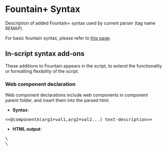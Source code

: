 # Fountain+ Syntax

Description of added Fountain+ syntax used by current parser (tag name REMAP).

For basic fountain syntax, please refer to [this page](http://fountain.io/syntax).

## In-script syntax add-ons

These additions to Fountain appears in the script, to extend the functionality or formatting flexibility of the script.

### Web component declaration

Web component declarations include web components in component parent folder, and insert them into the parsed html.

* **Syntax**: 
<pre>
<<@componentA(arg1=val1,arg2=val2...) text-description>>
</pre>
* **HTML output**: 
<pre>
\<link rel="import" href="components/componentA.html"\> 
\<!-- once per file --\> \<componentA arg1="val1" arg2="val2">text description</component\>
</pre>
* **Description**: 

Web components only appear in Action; The components parent folder can be specified with parser parameters.

### Use specific CSS class declaration

Script matching this syntax will be applied with given CSS class in addition to existing classes that is belongs to.

* **Syntax**:
<pre>
<<@CSS-class-addon: text-description>>
</pre>
* **HTML output**:
<pre>
\<p class="existing-classes CSS-class-addon"\>
text-description
\</p\>
</pre>
* **Description**:


## Preamble section syntax add-ons

These additions to Fountain appears in the Preamble section, to help defining environments such as Javascript code inclusion and CSS classes

### Environment declaration

Environment declarations declare Javascript variables for usage in the parsed html or web components;

* **Syntax**: 
<pre>
# Environment 
[variable1] javascript code
... 
# ...
</pre>
* **HTML output**: 
<pre>
\<script\>var name1 = javascript code;...\</script\>
</pre>
* **Description**: A few keywords, such as 'include' are retained for special purposes

  #### Specially handled environments:

  ###### Include

  Includes insert Javascript code from specified files into the parsed html.

  * **Syntax**: 
  <pre>
  [include1] filename
  </pre>
  * **HTML output**: 
  <pre>
  \<script src="js/filename"\>\</script\>
  </pre>
  * **Description**: The includes parent folder can be specified with parser parameters

**Pending**: should the following ones be generalized, or handled by plugins to the parser?
  
### Character type declaration

Character type declarations generate a table and apply corresponding CSS classes for character types description.

* **Syntax**: 
<pre>
# CharacterTypes 
[type1] description
... 
# ...
</pre>
* **HTML output**: 
<pre>
\<div id="charactertypecontent"\>
  \<table\>
    \<td\>
      \<p class=type1-def\>type1\</p\>
      \<p class=charactertypecontent-desc\>description\</p\>
    \</td\>
  \</table\>
\</div\>
</pre>
* **Description**: Characters in character declaration section will be associated with classes declared in this section.

### Character declaration

Character declarations declare characters, and associate them with CSS classes of the types that they belong to.

* **Syntax**: 
<pre>
# Characters 
name1 [type1] description
... 
# ...
</pre>
* **HTML output**:
<pre>
\<div id="charactercontent"\>
  \<p class='name1-def'\>name1\</p\>
  \<p class='charactercontent-desc'\>description\</p\>
\</div\>
</pre>
* **Description**: By correlating a character name here with a character type, all the dialogues of this character will be assigned corresponding class for the character's type

### Setting declaration

Setting declarations describe other settings that want to get rendered in the html.

* **Syntax**: 
<pre>
# Settings 
[name1] description
... 
# ...
</pre>
* **HTML output**:
<pre>
\<div id="settingcontent"\>
  \<p class='name1-def'\>name1\</p\>
  \<p class='settingcontent-desc'\>description\</p\>
\</div\>
</pre>
* **Description**: Settings declarations has the same syntax as character type declarations

### Body declaration

Body declaration declares the beginning of the actual script.

* **Syntax**: 
<pre>
# Body 
...
</pre>
* **HTML output**:
<pre>
\<div id="scriptbody"\>
    ...
\</div\>
</pre>
* **Description**: Body declaration should be the last of the preamble sections; and all content after this section will be parsed with fountain syntax and web component syntax
